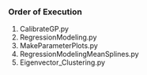 ### Order of Execution
1. CalibrateGP.py
2. RegressionModeling.py
3. MakeParameterPlots.py
4. RegressionModelingMeanSplines.py
5. Eigenvector_Clustering.py